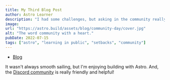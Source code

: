 ```yaml
---
title: My Third Blog Post
author: Astro Learner
description: "I had some challenges, but asking in the community really helped!"
image:
url: "https://astro.build/assets/blog/community-day/cover.jpg"
alt: "The word community with a heart."
pubDate: 2022-07-15
tags: ["astro", "learning in public", "setbacks", "community"]
---
```


<ul>
      <li><a href="/blog/">Blog</a></li>
    </ul>

It wasn't always smooth sailing, but I'm enjoying building with Astro. And, the [Discord community](https://astro.build/chat) is really friendly and helpful!
